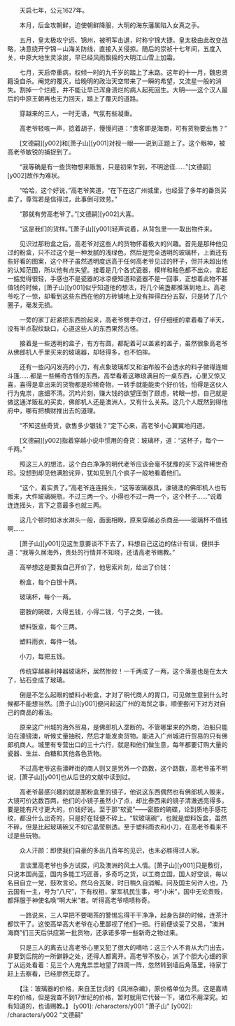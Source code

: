 　　天启七年，公元1627年。

　　本月，后金攻朝鲜，迫使朝鲜降服，大明的海东藩属陷入女真之手。

　　五月，皇太极攻宁远、锦州，被明军击退，时称宁锦大捷。皇太极由此改变战略，决意绕开宁锦－山海关防线，直接入关侵掠。随后的崇祯十七年间，五度入关，中原大地生灵涂炭，早已经风雨飘摇的大明江山雪上加霜。

　　七月，天启帝重病，权倾一时的九千岁的踏上了末路。这年的十一月，魏忠贤籍没自杀。阉党的覆灭，给晚明的政治天空带来了一瞬的希望，又流星一般的消失。割掉一个烂疮，并不能让早已浑身溃烂的病人起死回生。大明——这个汉人最后的中原王朝再也无力回天，踏上了覆灭的道路。

　　穿越来的三人，一时无语，气氛有些凝重。

　　高老爷轻咳一声，捻着胡子，慢慢问道：“贵客即是海商，可有货物要出售？”

　　[文德嗣][y002]和[萧子山][y001]对视一眼——说到正题上了。这个眼神，被高老爷敏锐的捕捉到了。

　　“我等确是有一些货物想来贩售，只是初来乍到，不明途径……”[文德嗣][y002]故作为难状。

　　“哈哈，这个好说，”高老爷笑道，“在下在这广州城里，也经营了多年的番货买卖了，尊驾若是信得过，此事倒可效劳。”

　　“那就有劳高老爷了。”[文德嗣][y002]大喜。

　　“这是我们的货样。”[萧子山][y001]轻声说着，从背包里一一取出物件来。

　　见识过那粉盒之后，高老爷对这些人的货物怀着极大的兴趣。首先是那种他见过的粉盒，只不过这个是一种发腻的浅绿色，然后是完全透明的玻璃杯，上面还有些好看的图案，这个杯子虽然透明度远高于任何高老爷见过的杯子，但并未超出他的认知范围，所以他有点失望。接着是几个各式瓷器，模样和釉色都不出众，拿起一掂觉得很轻，手感也不是瓷器的冰凉便知道和瓷器不是一回事，正想着此物不甚值钱的时候，[萧子山][y001]似乎知道他的想法，将几个碗盏都推落到地上。高老爷吃了一惊，却看到这些东西在他的方砖铺地上没有摔得四分五裂，只是转了几个圈子，毫发无损。

　　一旁的家丁赶紧把东西捡起来，高老爷劈手夺过，仔仔细细的拿着看了半天，没有半点裂纹缺口，心道这些人的东西果然古怪。

　　接着是一些透明的盒子，有方有圆，都配着可以盖紧的盖子，虽然很象高老爷从佛郎机人手里买来的玻璃器，却轻得多，也不怕摔。

　　还有一些闪闪发亮的小刀，有点象玻璃却又和油布般不会透水的料子做得连帽斗篷……都是一些稀奇古怪的东西。高举看着这琳琅满目的一桌东西，心里又惊又喜，喜得是拿出来的货物都是珍稀奇物，一转手就能能卖个好价钱，怕得是这伙人行为鬼祟，底细不清。沉吟片刻，赚大钱的欲望压倒了顾虑，转眼一想，自己就是做这通洋贩私的买卖，佛郎机人还是澳洲人，又有什么关系。这几个人既然到得他府中，哪有把横财推出去的道理。

　　“不知这些奇货，欲售多少银钱？”定下心来，高老爷小心翼翼地问道。

　　[文德嗣][y002]指着穿越小说中惯用的奇货：玻璃杯，道：“这杯子，每个一千两。”

　　照这三人的想法，这个白白净净的明代老爷应该会毫不犹豫的买下这件稀世奇珍。没想到却见他满脸诧异，犹如见到几个疯子一般地看着他们。

　　“这个，着实贵了。”高老爷连连摇头，“这等玻璃器具，濠镜澳的佛郎机人也有贩来，大件玻璃碗瓶，不过三两一个。小得也不过一两一个，这个杯子……”说着连连摇头，言下之意最多也就三两。

　　这几个顿时如冰水淋头一般，面面相睽，原来穿越必杀商品——玻璃杯不值钱啊……

　　[萧子山][y001]见这生意要谈不下去了，料想自己这边的估计有误，便拱手道：“我等久居海外，贵处的行情并不知晓，还请高老爷赐教。”

　　高举想这是要我自己开价了，他思索片刻，给出了价钱：

　　粉盒，每个白银十两。

　　玻璃杯，每个一两。

　　密胺的碗碟，大得五钱，小得二钱，勺子之类，一钱。

　　塑料饭盒，每个三两。

　　塑料雨衣，每件一钱。

　　小刀，每把五钱。

　　传统穿越暴利神器玻璃杯，居然惨败！一千两成了一两，这个落差也是在太大了，钻石变成了玻璃。

　　倒是不怎么起眼的塑料小粉盒，才对了明代商人的胃口，可见做生意到什么时候都不能想当然。[萧子山][y001]便问起这广州的海贸之事，顺便套问下对方对自己的商品的看法。

　　原来这广州城的海外贸易，是佛郎机人垄断的。不管哪里来的外商，泊船只能泊在濠镜澳，听候丈量抽税，然后才能发卖货物。能进入广州城进行贸易的只有佛郎机商人。城里有专营出口的三十六行，就是和他们做生意，每年都要订购大量的瓷器、生丝、白糖和其他各色货物。

　　不过高老爷这些濠畔街的商人则又是另外一个路数，这个路数，高老爷虽不明说，[萧子山][y001]也从后世的文献中读到过。

　　高老爷最感兴趣的就是那粉盒里的镜子，他说这东西偶然也有佛郎机人贩来，大镜可价达数百两，他们的小镜子虽然小了点，却比泰西来的镜子清澈透亮得多。要是能有尺寸更大的，价钱好说。至于那“软瓷”——密胺的碗碟，论到质地手感花纹，都没什么出奇的，只是好在轻便不碎上。“软玻璃碗”，也就是塑料饭盒，虽然不碎，但是比起玻璃碗又不如它晶莹剔透。至于塑料雨衣和小刀，在高老爷看来不过是些玩物。

　　众人汗颜：即使我们自豪的多出几百年的见识，也未必胜得过人家。

　　言谈里高老爷也多方试探，问及澳洲的风土人情。[萧子山][y001]只是敷衍，只说本国尚蓝，国内多能工巧匠善，多奇巧之货，以工商立国，国人好空谈，每以名目自立一党，鼓吹言论。然乌合瓦聚，时日稍久自消解。问及国主何许人也，乃云国有一主，号为“八尺”，下有权相，掌军机民生事，号“小米”，国中无论贵贱，都拜服于神使名唤“啊大米”者。听得高老爷啧啧称奇。

　　一路说来，三人早把不要喝茶的警惕忘得干干净净，起身告辞的时候，连茶汁都饮干了。这使高举高大老爷在心里鄙视了他们一把。行前便谈妥了交易，“澳洲海商”们三天后供应第一批货物，还承诺多带一些新奇之物过来。

　　只是三人的离去让高老爷心里又犯了很大的嘀咕：这三个人不肯从大门出去，非要到后院的一所僻静之处，还得人都离开。高老爷不放心，派了个胆大心细的家丁从远处看着：见三个人鬼鬼祟祟地望了四周一阵，忽然转到墙后角落里，待家丁赶上去察看，已经廖然无踪了。

　　【注：玻璃器的价格，来自王世贞的《凤洲杂编》，原价格单位为贯。这是嘉靖年的价格，但是我查不到17世纪的价格，暂时就用它代替一下，诸位不用深究。如有知道的，也请赐教。】
[y001]: /characters/y001 "萧子山"
[y002]: /characters/y002 "文德嗣"
